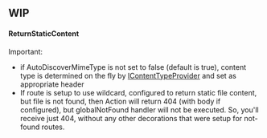 ## WIP

#### ReturnStaticContent
Important: 
* if AutoDiscoverMimeType is not set to false (default is true), content type is determined on the fly by [IContentTypeProvider](https://learn.microsoft.com/en-us/dotnet/api/microsoft.aspnetcore.staticfiles.icontenttypeprovider?view=aspnetcore-7.0) and set as appropriate header
* If route is setup to use wildcard, configured to return static file content, but file is not found, then Action will return 404 (with body if configured), but globalNotFound handler will not be executed. So, you'll receive just 404, without any other decorations that were setup for not-found routes.